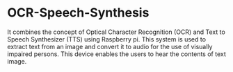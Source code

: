 # OCR-Speech-Synthesis
It combines the concept of Optical Character Recognition (OCR) and Text to Speech Synthesizer (TTS) using Raspberry pi. This system is used to extract text from an image and convert it to audio for the use of visually impaired persons. This device enables the users to hear the contents of text image.
